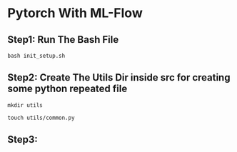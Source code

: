 # Pytorch With ML-Flow

## Step1: Run The Bash File
```
bash init_setup.sh
```

## Step2: Create The Utils Dir inside src for creating some python repeated file
```
mkdir utils
```
```
touch utils/common.py
```

## Step3: 
